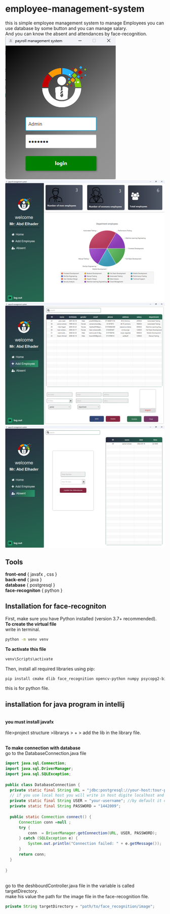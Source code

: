 # employee-management-system
this is simple employee management system to manage Employees you can use database by some button and you can manage salary.
<br>And you can know the absent and attendances by face-recognition.
<br>
![image alt](https://github.com/Assem534/employee-management-system/blob/ef788d13f6826bacca0604c5be7e32b80f19bc2d/Screenshot%202025-04-21%20125204.png) 
![image alt](https://github.com/Assem534/employee-management-system/blob/ef788d13f6826bacca0604c5be7e32b80f19bc2d/Screenshot%202025-04-21%20125223.png)
![image alt](https://github.com/Assem534/employee-management-system/blob/ef788d13f6826bacca0604c5be7e32b80f19bc2d/Screenshot%202025-04-21%20125235.png)
![image alt](https://github.com/Assem534/employee-management-system/blob/ef788d13f6826bacca0604c5be7e32b80f19bc2d/Screenshot%202025-04-21%20125246.png)

## Tools
 **front-end** { javafx , css }
<br> **back-end** { java }
<br> **database** { postgresql }
<br> **face-recogniton** { python }
## Installation for face-recogniton
First, make sure you have Python installed (version 3.7+ recommended).
<br>**To create the virtual file**
<br> write in terminal.
```bash
python -m venv venv
```
**To activate this file**
```bash
venv\Scripts\activate
```
Then, install all required libraries using pip:
```bash
pip install cmake dlib face_recognition opencv-python numpy psycopg2-binary
```
this is for python file.

## installation for java program in intellij
<br> **you must install javafx** 
<br> 
<br>file>project structure >librarys > + > add the lib in the library file.
 
 <br> **To make connection with database**
 <br> go to the DatabaseConnection.java file 
  ```java
import java.sql.Connection;
import java.sql.DriverManager;
import java.sql.SQLException;

public class DatabaseConnection {
    private static final String URL = "jdbc:postgresql://your-host:tour-port/your-database-name";
    // if you use local host you will write in host digite localhost and in port 5432
    private static final String USER = "your-username"; //by default it called postgres
    private static final String PASSWORD = "1442009";

    public static Connection connect() {
        Connection conn =null ;
        try {
            conn  = DriverManager.getConnection(URL, USER, PASSWORD);
        } catch (SQLException e) {
            System.out.println("Connection failed: " + e.getMessage());
        }
        return conn;
    }

}
```
 <br> go to the deshbourdController.java file in the variable is called targetDirectory.
 <br> make his value the path for the image file in the face-recognition file.
 <br>
 ```java
private String targetDirectory = "path/to/face_recognition/image";
```




